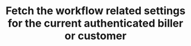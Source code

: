 ---
title: >-
  Fetch the workflow related settings for the current authenticated biller or
  customer
api:
  file: stagingadfincom-apidocspublic-apis.json
  operationId: getSettings
hidden: false
---
